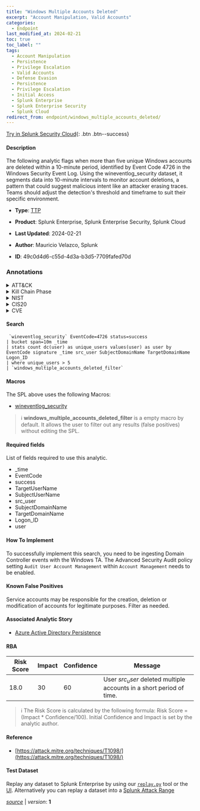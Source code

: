 ```yaml
---
title: "Windows Multiple Accounts Deleted"
excerpt: "Account Manipulation, Valid Accounts"
categories:
  - Endpoint
last_modified_at: 2024-02-21
toc: true
toc_label: ""
tags:
  - Account Manipulation
  - Persistence
  - Privilege Escalation
  - Valid Accounts
  - Defense Evasion
  - Persistence
  - Privilege Escalation
  - Initial Access
  - Splunk Enterprise
  - Splunk Enterprise Security
  - Splunk Cloud
redirect_from: endpoint/windows_multiple_accounts_deleted/
---
```




[Try in Splunk Security Cloud](https://www.splunk.com/en_us/cyber-security.html){: .btn .btn--success}

#### Description

The following analytic flags when more than five unique Windows accounts are deleted within a 10-minute period, identified by Event Code 4726 in the Windows Security Event Log. Using the wineventlog_security dataset, it segments data into 10-minute intervals to monitor account deletions, a pattern that could suggest malicious intent like an attacker erasing traces. Teams should adjust the detection&#39;s threshold and timeframe to suit their specific environment.

- **Type**: [TTP](https://github.com/splunk/security_content/wiki/Detection-Analytic-Types)
- **Product**: Splunk Enterprise, Splunk Enterprise Security, Splunk Cloud

- **Last Updated**: 2024-02-21
- **Author**: Mauricio Velazco, Splunk
- **ID**: 49c0d4d6-c55d-4d3a-b3d5-7709fafed70d

### Annotations
<details>
  <summary>ATT&CK</summary>

<div markdown="1">

#### [ATT&CK](https://attack.mitre.org/)

| ID          | Technique   | Tactic         |
| ----------- | ----------- |--------------- |
| [T1098](https://attack.mitre.org/techniques/T1098/) | Account Manipulation | Persistence, Privilege Escalation |

| [T1078](https://attack.mitre.org/techniques/T1078/) | Valid Accounts | Defense Evasion, Persistence, Privilege Escalation, Initial Access |

</div>
</details>


<details>
  <summary>Kill Chain Phase</summary>

<div markdown="1">

* Installation
* Exploitation
* Delivery


</div>
</details>


<details>
  <summary>NIST</summary>

<div markdown="1">

* DE.CM



</div>
</details>

<details>
  <summary>CIS20</summary>

<div markdown="1">

* CIS 10



</div>
</details>

<details>
  <summary>CVE</summary>

<div markdown="1">


</div>
</details>


#### Search

```
 `wineventlog_security` EventCode=4726 status=success 
| bucket span=10m _time 
| stats count dc(user) as unique_users values(user) as user by EventCode signature _time src_user SubjectDomainName TargetDomainName Logon_ID 
| where unique_users > 5 
| `windows_multiple_accounts_deleted_filter`
```

#### Macros
The SPL above uses the following Macros:
* [wineventlog_security](https://github.com/splunk/security_content/blob/develop/macros/wineventlog_security.yml)

> :information_source:
> **windows_multiple_accounts_deleted_filter** is a empty macro by default. It allows the user to filter out any results (false positives) without editing the SPL.



#### Required fields
List of fields required to use this analytic.
* _time
* EventCode
* success
* TargetUserName
* SubjectUserName
* src_user
* SubjectDomainName
* TargetDomainName
* Logon_ID
* user



#### How To Implement
To successfully implement this search, you need to be ingesting Domain Controller events with the Windows TA. The Advanced Security Audit policy setting `Audit User Account Management` within `Account Management` needs to be enabled.
#### Known False Positives
Service accounts may be responsible for the creation, deletion or modification of accounts for legitimate purposes. Filter as needed.

#### Associated Analytic Story
* [Azure Active Directory Persistence](/stories/azure_active_directory_persistence)




#### RBA

| Risk Score  | Impact      | Confidence   | Message      |
| ----------- | ----------- |--------------|--------------|
| 18.0 | 30 | 60 | User $src_user$ deleted multiple accounts in a short period of time. |


> :information_source:
> The Risk Score is calculated by the following formula: Risk Score = (Impact * Confidence/100). Initial Confidence and Impact is set by the analytic author.


#### Reference

* [https://attack.mitre.org/techniques/T1098/](https://attack.mitre.org/techniques/T1098/)



#### Test Dataset
Replay any dataset to Splunk Enterprise by using our [`replay.py`](https://github.com/splunk/attack_data#using-replaypy) tool or the [UI](https://github.com/splunk/attack_data#using-ui).
Alternatively you can replay a dataset into a [Splunk Attack Range](https://github.com/splunk/attack_range#replay-dumps-into-attack-range-splunk-server)




[*source*](https://github.com/splunk/security_content/tree/develop/detections/endpoint/windows_multiple_accounts_deleted.yml) \| *version*: **1**